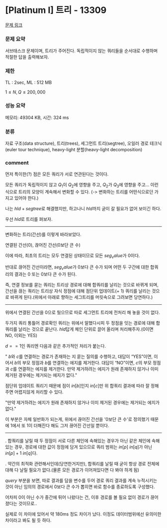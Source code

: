 # [Platinum I] 트리 - 13309

[문제 링크](https://www.acmicpc.net/problem/13309)

### 문제 요약

<p> 서브태스크 문제이며, 트리가 주어진다. 독립적이지 않는 쿼리들을 순서대로 수행하며 적절한 답을 출력해보자. </p>

### 제한

TL : 2sec, ML : 512 MB

$1 ≤ N, Q ≤ 200,000$

### 성능 요약

메모리: 49304 KB, 시간: 324 ms

### 분류

자료 구조(data structure), 트리(trees), 세그먼트 트리(segtree), 오일러 경로 테크닉(euler tour technique), heavy-light 분할(heavy-light decomposition)

### comment

먼저 특이한(?) 점은 모든 쿼리가 서로 연관된다는 것이다.

모든 쿼리가 독립적이지 않고 $Q_1$이 $Q_2$에 영향을 주고, $Q_2$가 $Q_3$에 영향을 주고... 이런식으로 트리의 모양이 계속해서 변화할 수 있다. (-> 변화하는 트리를 어떤식으로던 가지고 있어야 한다.)

나는 $hld + segtree$로 해결했지만, 하고나니 $hld$까지 굳이 갈 필요가 없어 보이긴 하다.

우선 $hld$로 트리를 펴보자.

-----------------------------------------------------------------------------------------------------------------------------------------------------------------------

변화하는 트리(간선)를 이렇게 바라보았다.

연결된 간선(0), 끊어진 간선(0보단 큰 수)

이에 따라, 최초의 트리는 모두 연결된 상태이므로 모든 $seg_value$가 0이다.

반대로 끊어진 간선이라면, $seg_value$가 0보다 큰 수가 되며 어떤 두 구간에 대한 합쿼리의 결과는 0 또는 0보다 큰 수가 된다.

즉, 연결 정보를 묻는 쿼리는 트리상 경로에 대해 합쿼리를 날리는 것으로 바뀌게 되며, 간선을 끊는 쿼리는 트리상 자식 정점에 대해 점단위 업데이트(+ 1) 쿼리를 날리는 것으로 바뀌게 된다.(위에서 아래로 향하는 세그트리를 머릿속으로 그려보면 당연하다.)

-----------------------------------------------------------------------------------------------------------------------------------------------------------------------

위에서 연결된 간선을 0으로 뒀으므로 따로 세그먼트 트리에 전처리 해 놓을 것이 없다.

두가지 쿼리 통틀어 경로확인 쿼리는 위에서 말했다시피 두 정점을 잇는 경로에 대해 합쿼리를 날리는 것으로 끝난다. $hld$답게 체인 단위로 끌어 올리며 처리해주자.(0이면 NO, 이외는 YES)

$d == 1$인 쿼리엔 다음과 같은 추가적인 처리가 붙는다.

" $b$와 $c$를 연결하는 경로가 존재하는 지 묻는 질의를 수행하고, 대답이 “YES”이면, 이어서 $b$의 부모 정점과 $b$를 연결하는 에지를 제거한다. 대답이 “NO”이면, $c$의 부모 정점과 $c$를 연결하는 에지를 제거한다. 만약 제거하려는 에지가 원래 존재하지 않거나 이미 제거된 경우에는 제거되는 에지가 없다."

점단위 업데이트 쿼리기 때문에 점이 $in[b]$인지 $in[c]$만 위 합쿼리 결과에 따라 잘 정해주면 어렵지않게 처리할 수 있다.


"만약 제거하려는 에지가 원래 존재하지 않거나 이미 제거된 경우에는 제거되는 에지가 없다."

이 부분은 자체 일반화가 되는게, 위에서 끊어진 간선을 '0보단 큰 수'로 정의했기 때문에 1에서 또 1이 더해진다 해도 그저 끊어진 간선일 뿐이다.

-----------------------------------------------------------------------------------------------------------------------------------------------------------------------

. 합쿼리를 날릴 때 두 정점이 서로 다른 체인에 속해있는 경우가 아닌 같은 체인에 속해있는 경우, 경로에 대한 값이 정점에 담겨 있으므로 쿼리 범위는 $in[p] ~ in[q]$가 아닌 $in[p] + 1 ~ in[q]$다.

. 약간의 최적화 관련해서인데(당연한거지만), 합쿼리를 날릴 때 굳이 항상 경로 전체에 대해 다 날릴 필요가 없다.(물론 모든 경로가 이어져있다면 다 봐야 하게 됨)

$query$ 부분을 보면, 따로 결과를 담을 변수를 두어 경로 쿼리 결과를 계속 누적시키는 것이 아닌 임의의 경로에서 0보다 큰 수가 뽑히면 바로 함수를 종료하도록 구성했다.

어차피 0이 아닌 수가 중간에 튀어 나왔다는 건, 이후 경로를 볼 필요 없이 경로가 끊어졌다는 것이므로..

실제로 이 차이에 있어서 약 180ms 정도 차이가 났다. 이정도 데이터범위에선 유의미한 차이라고 봐도 될 듯 하다.
